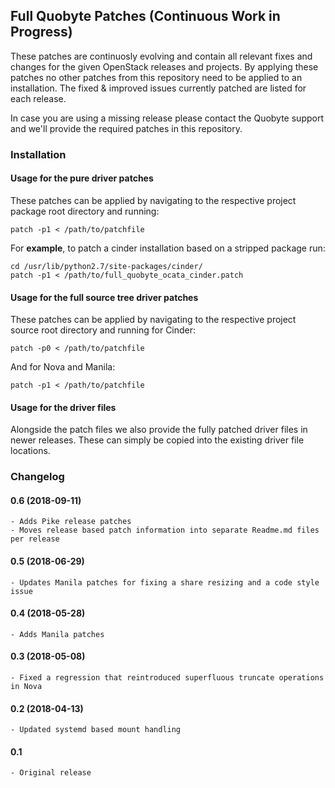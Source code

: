 
## Full Quobyte Patches (Continuous Work in Progress)

These patches are continuosly evolving and contain all relevant fixes and changes for the given OpenStack releases and projects. By applying these patches no other patches from this repository need to be applied to an installation. The fixed & improved issues currently patched are
listed for each release.

In case you are using a missing release please contact the Quobyte support and we'll provide the required patches in this repository.

### Installation

#### Usage for the pure driver patches

These patches can be applied by navigating to the respective project package root directory and running:

    patch -p1 < /path/to/patchfile

For __example__, to patch a cinder installation based on a stripped package run:

    cd /usr/lib/python2.7/site-packages/cinder/
    patch -p1 < /path/to/full_quobyte_ocata_cinder.patch

#### Usage for the full source tree driver patches

These patches can be applied by navigating to the respective project source root directory and running for Cinder:

    patch -p0 < /path/to/patchfile

And for Nova and Manila:

    patch -p1 < /path/to/patchfile

#### Usage for the driver files

Alongside the patch files we also provide the fully patched driver files in newer releases. These can simply be copied into the existing driver file locations.

### Changelog

#### 0.6 (2018-09-11)
    - Adds Pike release patches
    - Moves release based patch information into separate Readme.md files per release

#### 0.5 (2018-06-29)
    - Updates Manila patches for fixing a share resizing and a code style issue

#### 0.4 (2018-05-28)
    - Adds Manila patches

#### 0.3 (2018-05-08)
    - Fixed a regression that reintroduced superfluous truncate operations in Nova

#### 0.2 (2018-04-13)
    - Updated systemd based mount handling

#### 0.1 
    - Original release
